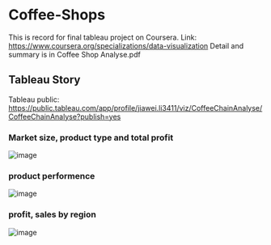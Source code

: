 # Coffee-Shops

This is record for final tableau project on Coursera. Link: https://www.coursera.org/specializations/data-visualization
Detail and summary is in Coffee Shop Analyse.pdf

## Tableau Story

Tableau public: https://public.tableau.com/app/profile/jiawei.li3411/viz/CoffeeChainAnalyse/CoffeeChainAnalyse?publish=yes

### Market size, product type and total profit

![image](https://user-images.githubusercontent.com/123400810/220326877-42b51967-ef36-4f31-a0a3-c7e8be8b5440.png)

### product performence

![image](https://user-images.githubusercontent.com/123400810/220326802-73e0171c-0cb0-4cc8-bc0b-abe9b454cbc2.png)

### profit, sales by region

![image](https://user-images.githubusercontent.com/123400810/220326954-51b53c1e-fbfd-43ad-8d12-1a8308107aaf.png)
